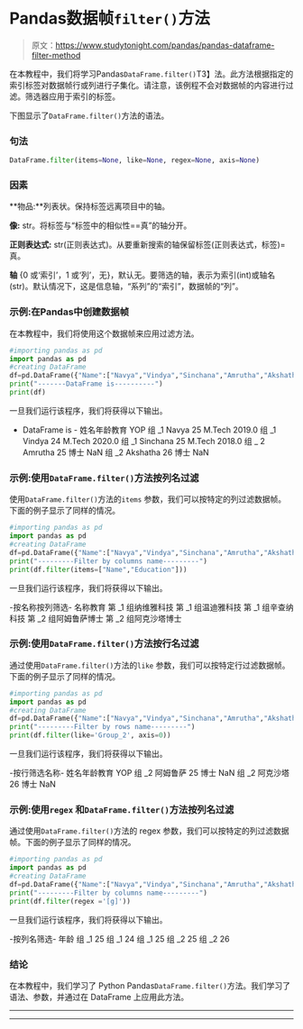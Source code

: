 # Pandas数据帧`filter()`方法

> 原文：<https://www.studytonight.com/pandas/pandas-dataframe-filter-method>

在本教程中，我们将学习Pandas`DataFrame.filter()`T3】法。此方法根据指定的索引标签对数据帧行或列进行子集化。请注意，该例程不会对数据帧的内容进行过滤。筛选器应用于索引的标签。

下图显示了`DataFrame.filter()`方法的语法。

### 句法

```py
DataFrame.filter(items=None, like=None, regex=None, axis=None)
```

### 因素

**物品:**列表状。保持标签远离项目中的轴。

**像:** str。将标签与“标签中的相似性==真”的轴分开。

**正则表达式:** str(正则表达式)。从要重新搜索的轴保留标签(正则表达式，标签)=真。

**轴** {0 或‘索引’，1 或‘列’，无}，默认无。要筛选的轴，表示为索引(int)或轴名(str)。默认情况下，这是信息轴，“系列”的“索引”，数据帧的“列”。

### 示例:在Pandas中创建数据帧

在本教程中，我们将使用这个数据帧来应用过滤方法。

```py
#importing pandas as pd
import pandas as pd
#creating DataFrame
df=pd.DataFrame({"Name":["Navya","Vindya","Sinchana","Amrutha","Akshatha"],"Age":[25,24,25,25,26],"Education":["M.Tech","M.Tech","M.Tech","Ph.d","Ph.d"],"YOP":[2019,2020,2018,None,None]},index=["Group_1", "Group_1","Group_1","Group_2","Group_2"])
print("-------DataFrame is----------")
print(df)
```

一旦我们运行该程序，我们将获得以下输出。

- DataFrame is -
姓名年龄教育 YOP
组 _1 Navya 25 M.Tech 2019.0
组 _1 Vindya 24 M.Tech 2020.0
组 _1 Sinchana 25 M.Tech 2018.0
组 _ 2 Amrutha 25 博士 NaN
组 _2 Akshatha 26 博士 NaN

### 示例:使用`DataFrame.filter()`方法按列名过滤

使用`DataFrame.filter()`方法的`items` 参数，我们可以按特定的列过滤数据帧。下面的例子显示了同样的情况。

```py
#importing pandas as pd
import pandas as pd
#creating DataFrame
df=pd.DataFrame({"Name":["Navya","Vindya","Sinchana","Amrutha","Akshatha"],"Age":[25,24,25,25,26],"Education":["M.Tech","M.Tech","M.Tech","Ph.d","Ph.d"],"YOP":[2019,2020,2018,None,None]},index=["Group_1", "Group_1","Group_1","Group_2","Group_2"])
print("---------Filter by columns name---------")
print(df.filter(items=["Name","Education"]))
```

一旦我们运行该程序，我们将获得以下输出。

-按名称按列筛选-
名称教育
第 _1 组纳维雅科技
第 _1 组温迪雅科技
第 _1 组辛查纳科技
第 _2 组阿姆鲁萨博士
第 _2 组阿克沙塔博士

### 示例:使用`DataFrame.filter()`方法按行名过滤

通过使用`DataFrame.filter()`方法的`like` 参数，我们可以按特定行过滤数据帧。下面的例子显示了同样的情况。

```py
#importing pandas as pd
import pandas as pd
#creating DataFrame
df=pd.DataFrame({"Name":["Navya","Vindya","Sinchana","Amrutha","Akshatha"],"Age":[25,24,25,25,26],"Education":["M.Tech","M.Tech","M.Tech","Ph.d","Ph.d"],"YOP":[2019,2020,2018,None,None]},index=["Group_1", "Group_1","Group_1","Group_2","Group_2"])
print("---------Filter by rows name---------")
print(df.filter(like='Group_2', axis=0))
```

一旦我们运行该程序，我们将获得以下输出。

-按行筛选名称-
姓名年龄教育 YOP
组 _2 阿姆鲁萨 25 博士 NaN
组 _2 阿克沙塔 26 博士 NaN

### 示例:使用`regex` 和`DataFrame.filter()`方法按列名过滤

通过使用`DataFrame.filter()`方法的 regex 参数，我们可以按特定的列过滤数据帧。下面的例子显示了同样的情况。

```py
#importing pandas as pd
import pandas as pd
#creating DataFrame
df=pd.DataFrame({"Name":["Navya","Vindya","Sinchana","Amrutha","Akshatha"],"Age":[25,24,25,25,26],"Education":["M.Tech","M.Tech","M.Tech","Ph.d","Ph.d"],"YOP":[2019,2020,2018,None,None]},index=["Group_1", "Group_1","Group_1","Group_2","Group_2"])
print("---------Filter by columns name---------")
print(df.filter(regex ='[g]'))
```

一旦我们运行该程序，我们将获得以下输出。

-按列名筛选-
年龄
组 _1 25
组 _1 24
组 _1 25
组 _2 25
组 _2 26

### 结论

在本教程中，我们学习了 Python Pandas`DataFrame.filter()`方法。我们学习了语法、参数，并通过在 DataFrame 上应用此方法。

* * *

* * *